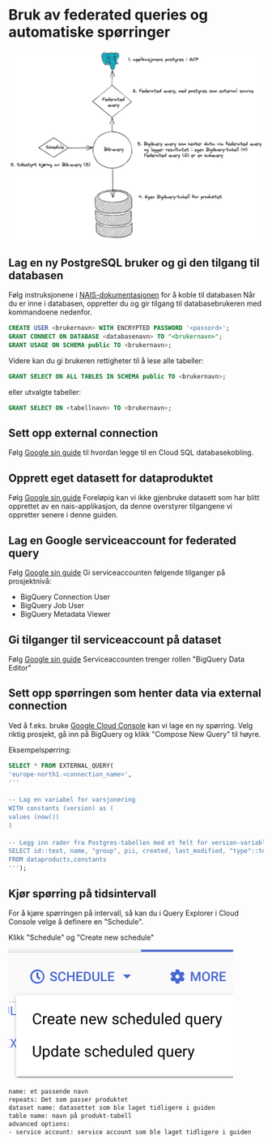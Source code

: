# Bruk av federated queries og automatiske spørringer


![Konseptuell fremstilling av federated queries med schedule](federated-query.png)

## Lag en ny PostgreSQL bruker og gi den tilgang til databasen
Følg instruksjonene i [NAIS-dokumentasjonen](https://docs.nais.io/persistence/postgres/#personal-database-access) for å koble til databasen
Når du er inne i databasen, oppretter du og gir tilgang til databasebrukeren med kommandoene nedenfor.
```sql
CREATE USER <brukernavn> WITH ENCRYPTED PASSWORD '<passord>';
GRANT CONNECT ON DATABASE <databasenavn> TO "<brukernavn>";
GRANT USAGE ON SCHEMA public TO <brukernavn>;
```
Videre kan du gi brukeren rettigheter til å lese alle tabeller:
```sql
GRANT SELECT ON ALL TABLES IN SCHEMA public TO <brukernavn>;
```
eller utvalgte tabeller:
```sql
GRANT SELECT ON <tabellnavn> TO <brukernavn>;
```

## Sett opp external connection
Følg [Google sin guide](https://cloud.google.com/bigquery/docs/cloud-sql-federated-queries#setting-up-cloud-sql-database-connections) til hvordan legge til en Cloud SQL databasekobling.

## Opprett eget datasett for dataproduktet
Følg [Google sin guide](https://cloud.google.com/bigquery/docs/datasets)
Foreløpig kan vi ikke gjenbruke datasett som har blitt opprettet av en nais-applikasjon, da denne overstyrer tilgangene vi oppretter senere i denne guiden.

## Lag en Google serviceaccount for federated query
Følg [Google sin guide](https://cloud.google.com/iam/docs/creating-managing-service-accounts)
Gi serviceaccounten følgende tilganger på prosjektnivå:
- BigQuery Connection User
- BigQuery Job User
- BigQuery Metadata Viewer

## Gi tilganger til serviceaccount på dataset
Følg [Google sin guide](https://cloud.google.com/bigquery/docs/dataset-access-controls)
Serviceaccounten trenger rollen "BigQuery Data Editor"

## Sett opp spørringen som henter data via external connection
Ved å f.eks. bruke [Google Cloud Console](https://console.cloud.google.com) kan vi lage en ny spørring.
Velg riktig prosjekt, gå inn på BigQuery og klikk "Compose New Query" til høyre.

Eksempelspørring:
```sql
SELECT * FROM EXTERNAL_QUERY(
'europe-north1.<connection_name>',
'''

-- Lag en variabel for varsjonering 
WITH constants (version) as (
values (now())
)

-- Legg inn rader fra Postgres-tabellen med et felt for version-variablen vi definerte over.
SELECT id::text, name, "group", pii, created, last_modified, "type"::text, version
FROM dataproducts,constants
''');
```

## Kjør spørring på tidsintervall
For å kjøre spørringen på intervall, så kan du i Query Explorer i Cloud Console velge å definere en "Schedule".

Klikk "Schedule" og "Create new schedule"

![Schedule knapp eksempel](scheduled.png)

```
name: et passende navn 
repeats: Det som passer produktet
dataset name: datasettet som ble laget tidligere i guiden
table name: navn på produkt-tabell
advanced options:
- service account: service account som ble laget tidligere i guiden
```
